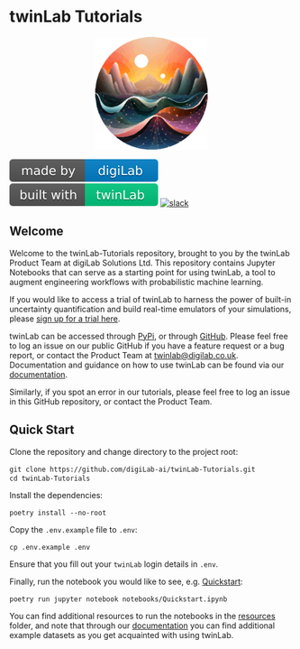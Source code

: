 # twinLab Tutorials

<p align="center">
    <!-- <img src="./resources/images/logo.svg" width="200" height="200" /> -->
    <img src="./resources/images/twinLab.svg" width="200" height="200"/>
</p>

![digiLab](./resources/images/digiLab_badge.svg) ![twinLab](./resources/images/twinLab_badge.svg) [![slack](https://img.shields.io/badge/slack-@digilabglobal-purple.svg?logo=slack)](https://digilabglobal.slack.com)

## Welcome

Welcome to the twinLab-Tutorials repository, brought to you by the twinLab Product Team at digiLab Solutions Ltd. This repository contains Jupyter Notebooks that can serve as a starting point for using twinLab, a tool to augment engineering workflows with probabilistic machine learning.

If you would like to access a trial of twinLab to harness the power of built-in uncertainty quantification and build real-time emulators of your simulations, please [sign up for a trial here](https://www.digilab.co.uk/contact).

twinLab can be accessed through [PyPi](https://pypi.org/project/twinlab/), or through [GitHub](https://github.com/digiLab-ai/twinLab-Interface). Please feel free to log an issue on our public GitHub if you have a feature request or a bug report, or contact the Product Team at twinlab@digilab.co.uk. Documentation and guidance on how to use twinLab can be found via our [documentation](https://twinlab.ai/).

Similarly, if you spot an error in our tutorials, please feel free to log an issue in this GitHub repository, or contact the Product Team.

## Quick Start

Clone the repository and change directory to the project root:

```shell
git clone https://github.com/digiLab-ai/twinLab-Tutorials.git
cd twinLab-Tutorials
```

Install the dependencies:

```shell
poetry install --no-root
```

Copy the `.env.example` file to `.env`:

```shell
cp .env.example .env
```

Ensure that you fill out your `twinLab` login details in `.env`.

Finally, run the notebook you would like to see, e.g. [Quickstart](./notebooks/Quickstart.ipynb):

```shell
poetry run jupyter notebook notebooks/Quickstart.ipynb
```

You can find additional resources to run the notebooks in the [resources](./resources/) folder, and note that through our [documentation](https://twinlab.ai/) you can find additional example datasets as you get acquainted with using twinLab.
